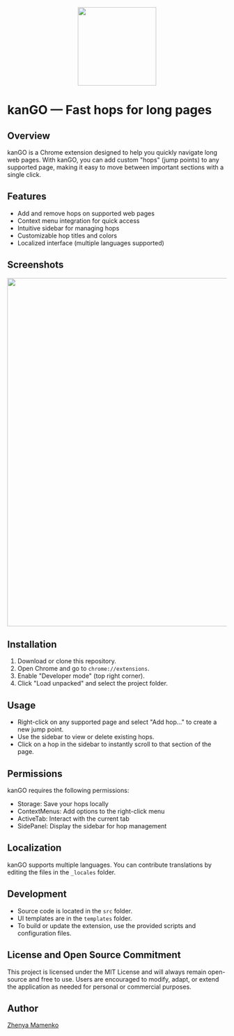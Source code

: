 <div align="center"><img width="180" src="https://github.com/user-attachments/assets/91199e24-85ac-4335-b1a7-9f0b4c2dfb11" /></div>

# kanGO — Fast hops for long pages

## Overview
kanGO is a Chrome extension designed to help you quickly navigate long web pages. With kanGO, you can add custom "hops" (jump points) to any supported page, making it easy to move between important sections with a single click.

## Features
- Add and remove hops on supported web pages
- Context menu integration for quick access
- Intuitive sidebar for managing hops
- Customizable hop titles and colors
- Localized interface (multiple languages supported)

## Screenshots

<img width="800" src="https://github.com/user-attachments/assets/6efa2326-e0c7-4fc1-9495-40372c8e1213" />


## Installation
1. Download or clone this repository.
2. Open Chrome and go to `chrome://extensions`.
3. Enable "Developer mode" (top right corner).
4. Click "Load unpacked" and select the project folder.

## Usage
- Right-click on any supported page and select "Add hop..." to create a new jump point.
- Use the sidebar to view or delete existing hops.
- Click on a hop in the sidebar to instantly scroll to that section of the page.

## Permissions
kanGO requires the following permissions:
- Storage: Save your hops locally
- ContextMenus: Add options to the right-click menu
- ActiveTab: Interact with the current tab
- SidePanel: Display the sidebar for hop management

## Localization
kanGO supports multiple languages. You can contribute translations by editing the files in the `_locales` folder.

## Development
- Source code is located in the `src` folder.
- UI templates are in the `templates` folder.
- To build or update the extension, use the provided scripts and configuration files.

## License and Open Source Commitment

This project is licensed under the MIT License and will always remain open-source and free to use. Users are encouraged to modify, adapt, or extend the application as needed for personal or commercial purposes.

## Author

[Zhenya Mamenko](https://github.com/zhenya-mamenko/kango)

